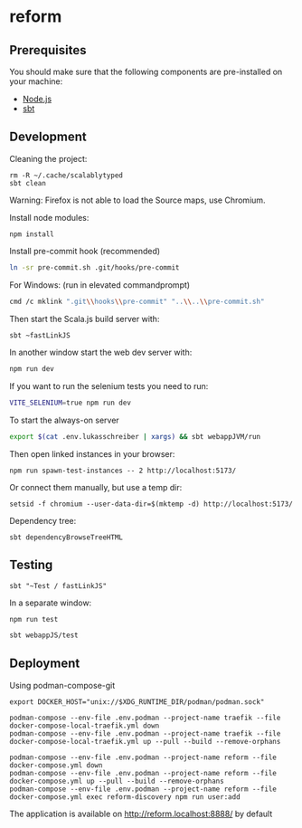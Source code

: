 # reform

## Prerequisites

You should make sure that the following components are pre-installed on your machine:

 - [Node.js](https://nodejs.org/en/download/)
 - [sbt](https://www.scala-sbt.org/)

## Development

Cleaning the project:
```
rm -R ~/.cache/scalablytyped
sbt clean
```

Warning: Firefox is not able to load the Source maps, use Chromium.

Install node modules:
```
npm install
```

Install pre-commit hook (recommended)

```bash
ln -sr pre-commit.sh .git/hooks/pre-commit
```
For Windows: (run in elevated commandprompt)
```bash
cmd /c mklink ".git\\hooks\\pre-commit" "..\\..\\pre-commit.sh"
```

Then start the Scala.js build server with:
```bash
sbt ~fastLinkJS
```

In another window start the web dev server with:
```bash
npm run dev
```

If you want to run the selenium tests you need to run:
```bash
VITE_SELENIUM=true npm run dev
```

To start the always-on server
```bash
export $(cat .env.lukasschreiber | xargs) && sbt webappJVM/run
```

Then open linked instances in your browser:

```
npm run spawn-test-instances -- 2 http://localhost:5173/
```

Or connect them manually, but use a temp dir:

```
setsid -f chromium --user-data-dir=$(mktemp -d) http://localhost:5173/
```

Dependency tree:
```
sbt dependencyBrowseTreeHTML
```

## Testing

```
sbt "~Test / fastLinkJS"
```

In a separate window:
```
npm run test
```

```bash
sbt webappJS/test
```

## Deployment

Using podman-compose-git
```
export DOCKER_HOST="unix://$XDG_RUNTIME_DIR/podman/podman.sock"

podman-compose --env-file .env.podman --project-name traefik --file docker-compose-local-traefik.yml down
podman-compose --env-file .env.podman --project-name traefik --file docker-compose-local-traefik.yml up --pull --build --remove-orphans

podman-compose --env-file .env.podman --project-name reform --file docker-compose.yml down
podman-compose --env-file .env.podman --project-name reform --file docker-compose.yml up --pull --build --remove-orphans
podman-compose --env-file .env.podman --project-name reform --file docker-compose.yml exec reform-discovery npm run user:add
```

The application is available on http://reform.localhost:8888/ by default
